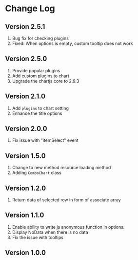# Change Log

## Version 2.5.1

1. Bug fix for checking plugins
2. Fixed: When options is empty, custom tooltip does not work

## Version 2.5.0

1. Provide popular plugins
2. Add custom plugins to chart
3. Upgrade the chartjs core to 2.9.3

## Version 2.1.0
1. Add `plugins` to chart setting
2. Enhance the title options

## Version 2.0.0
1. Fix issue with "itemSelect" event

## Version 1.5.0

1. Change to new method resource loading method
2. Adding `ComboChart` class

## Version 1.2.0

1. Return data of selected row in form of associate array

## Version 1.1.0

1. Enable ability to write js anonymous function in options.
2. Display NoData when there is no data
3. Fix the issue with tooltips

## Version 1.0.0